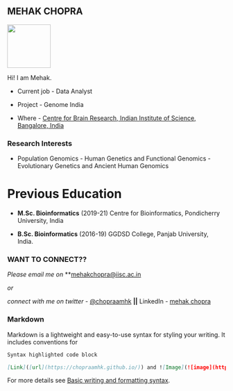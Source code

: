 ## MEHAK CHOPRA

<img align="left">
<img src="https://your-image-url.type](![image](https://user-images.githubusercontent.com/79209653/170475116-b3dbcf05-a7ee-4fd6-9563-92f84244f274.jpg)" width="100" height="100">

Hi! I am Mehak.

- Current job - Data Analyst

- Project - Genome India

- Where - [Centre for Brain Research, 
        Indian Institute of Science, Bangalore, India](https://www.cbr.iisc.ac.in/)

### Research Interests 
- Population Genomics - Human Genetics and Functional Genomics - Evolutionary Genetics and Ancient Human Genomics

# Previous Education
- **M.Sc. Bioinformatics** (2019-21)
Centre for Bioinformatics, Pondicherry University, India

- **B.Sc. Bioinformatics** (2016-19)
GGDSD College, Panjab University, India.

### WANT TO CONNECT??
_Please email me on_ **[mehakchopra@iisc.ac.in]()

_or_

_connect with me on twitter_ - [@chopraamhk](https://twitter.com/chopraamhk) **||** LinkedIn - [mehak chopra](https://www.linkedin.com/in/mehak-chopra/)

### Markdown

Markdown is a lightweight and easy-to-use syntax for styling your writing. It includes conventions for

```markdown
Syntax highlighted code block

[Link]([url](https://chopraamhk.github.io/)) and ![Image](![image](https://user-images.githubusercontent.com/79209653/170471887-b4ac1c38-c6dc-47af-81e5-1cf7d49fb303.jpg))
```

For more details see [Basic writing and formatting syntax](https://docs.github.com/en/github/writing-on-github/getting-started-with-writing-and-formatting-on-github/basic-writing-and-formatting-syntax).

